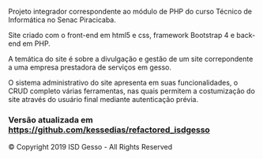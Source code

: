 Projeto integrador correspondente ao módulo de PHP do curso Técnico de Informática no Senac Piracicaba.

Site criado com o front-end em html5 e css, framework Bootstrap 4 e back-end em PHP.

A temática do site é sobre a divulgação e gestão de um site correpondente a uma empresa prestadora de serviços em gesso.

O sistema administrativo do site apresenta em suas funcionalidades, o CRUD completo várias ferramentas, nas quais permitem a costumização do site através do usuário final mediante autenticação prévia.

### Versão atualizada em https://github.com/kessedias/refactored_isdgesso

© Copyright 2019 ISD Gesso - All Rights Reserved 
